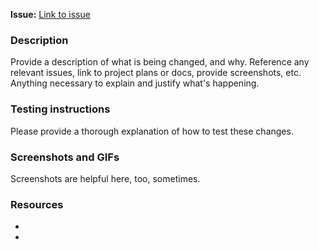 **Issue:** [Link to issue]() <br/>

### Description

Provide a description of what is being changed, and why. Reference any relevant issues, link to project plans or docs, provide screenshots, etc. Anything necessary to explain and justify what's happening.

### Testing instructions

Please provide a thorough explanation of how to test these changes.

### Screenshots and GIFs

Screenshots are helpful here, too, sometimes.

### Resources

-
-
